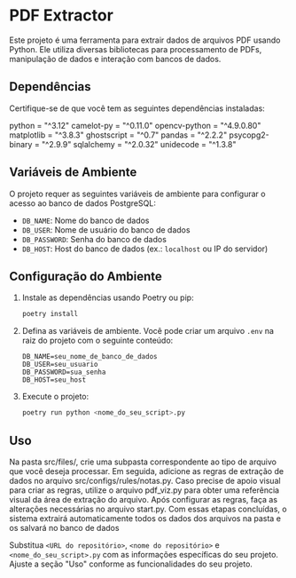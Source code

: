 # PDF Extractor

Este projeto é uma ferramenta para extrair dados de arquivos PDF usando Python. Ele utiliza diversas bibliotecas para processamento de PDFs, manipulação de dados e interação com bancos de dados.

## Dependências

Certifique-se de que você tem as seguintes dependências instaladas:

python = "^3.12"
camelot-py = "^0.11.0"
opencv-python = "^4.9.0.80"
matplotlib = "^3.8.3"
ghostscript = "^0.7"
pandas = "^2.2.2"
psycopg2-binary = "^2.9.9"
sqlalchemy = "^2.0.32"
unidecode = "^1.3.8"

## Variáveis de Ambiente

O projeto requer as seguintes variáveis de ambiente para configurar o acesso ao banco de dados PostgreSQL:

- `DB_NAME`: Nome do banco de dados
- `DB_USER`: Nome de usuário do banco de dados
- `DB_PASSWORD`: Senha do banco de dados
- `DB_HOST`: Host do banco de dados (ex.: `localhost` ou IP do servidor)

## Configuração do Ambiente

1. Instale as dependências usando Poetry ou pip:
   ```bash
   poetry install
   ```

2. Defina as variáveis de ambiente. Você pode criar um arquivo `.env` na raiz do projeto com o seguinte conteúdo:
   ```env
   DB_NAME=seu_nome_de_banco_de_dados
   DB_USER=seu_usuario
   DB_PASSWORD=sua_senha
   DB_HOST=seu_host
   ```

3. Execute o projeto:
   ```bash
   poetry run python <nome_do_seu_script>.py
   ```

## Uso

Na pasta src/files/, crie uma subpasta correspondente ao tipo de arquivo que você deseja processar. Em seguida, adicione as regras de extração de dados no arquivo src/configs/rules/notas.py. Caso precise de apoio visual para criar as regras, utilize o arquivo pdf_viz.py para obter uma referência visual da área de extração do arquivo. Após configurar as regras, faça as alterações necessárias no arquivo start.py. Com essas etapas concluídas, o sistema extrairá automaticamente todos os dados dos arquivos na pasta e os salvará no banco de dados


Substitua `<URL do repositório>`, `<nome do repositório>` e `<nome_do_seu_script>.py` com as informações específicas do seu projeto. Ajuste a seção "Uso" conforme as funcionalidades do seu projeto.